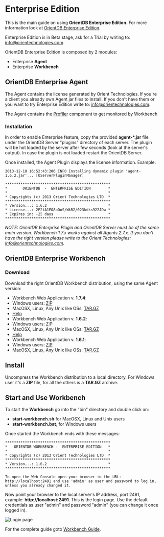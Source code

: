 # Enterprise Edition

This is the main guide on using <b>OrientDB Enterprise Edition</b>. For more information look at [OrientDB Enterprise Edition](http://www.orientechnologies.com/enterprise.htm).

Enterprise Edition is in Beta stage, ask for a Trial by writing to: info@orientechnologies.com.

OrientDB Enterprise Edition is composed by 2 modules:
- Enterprise **Agent**
- Enterprise **Workbench**

## OrientDB Enterprise Agent
The Agent contains the license generated by Orient Technologies. If you're a client you already own Agent jar files to install. If you don't have them or you want to try Enterprise Edition write to: info@orientechnologies.com.

The Agent contains the [Profiler](Profiler.md) component to get monitored by Workbench.

### Installation
In order to enable Enterprise feature, copy the provided **agent-*.jar** file under the OrientDB Server "plugins" directory of each server. The plugin will be hot loaded by the server after few seconds (look at the server's output). In case the plugin is not loaded restart the OrientDB Server.

Once installed, the Agent Plugin displays the license information. Example:

    2013-12-18 16:52:43:206 INFO Installing dynamic plugin 'agent-1.6.2.jar'... [OServerPluginManager]

    ************************************************
    *       ORIENTDB  -  ENTERPRISE EDITION        *
    *                                              *
    * Copyrights (c) 2013 Orient Technologies LTD  *
    ************************************************
    * Version...: 1.6.2                            *
    * License...: 2P2tA1EO8oOoS/WkR2/023kdks922JDw *
    * Expires in: -25 days                         *
    ************************************************

_NOTE: OrientDB Enterprise Plugin and OrientDB Server must be of the same main version. Workbench 1.7.x works against all Agents 2.7.x. If you don't have the right version please write to the Orient Technologies: info@orientechnologies.com._

## OrientDB Enterprise Workbench

### Download
Download the right OrientDB Workbench distribution, using the same Agent version:
- Workbench Web Application v. **1.7.4**:
 - Windows users: [ZIP](http://www.orientdb.org/portal/function/portal/download/unknown@unknown.com/-/-/-/-/-/orientdb-workbench-1.7.4.zip/-/-/multi)
 - MacOSX, Linux, Any Unix like OSs: [TAR.GZ](http://www.orientdb.org/portal/function/portal/download/unknown@unknown.com/-/-/-/-/-/orientdb-workbench-1.7.4.tar.gz/-/-/multi)
 - [Help](http://www.orientechnologies.com/enterprise/1.7.4/introduction.html)
- Workbench Web Application v. **1.6.2**:
 - Windows users: [ZIP](http://www.orientdb.org/portal/function/portal/download/unknown@unknown.com/-/-/-/-/-/orientdb-workbench-1.6.2.zip/-/-/multi)
 - MacOSX, Linux, Any Unix like OSs: [TAR.GZ](http://www.orientdb.org/portal/function/portal/download/unknown@unknown.com/-/-/-/-/-/orientdb-workbench-1.6.2.tar.gz/-/-/multi)
 - [Help](http://www.orientechnologies.com/enterprise/1.6.2/introduction.html)
- Workbench Web Application v. **1.6.1**:
 - Windows users: [ZIP](http://www.orientdb.org/portal/function/portal/download/unknown@unknown.com/-/-/-/-/-/orientdb-workbench-1.6.1.zip/-/-/multi)
 - MacOSX, Linux, Any Unix like OSs: [TAR.GZ](http://www.orientdb.org/portal/function/portal/download/unknown@unknown.com/-/-/-/-/-/orientdb-workbench-1.6.1.tar.gz/-/-/multi)

## Install
Uncompress the Workbench distribution to a local directory. For Windows user it's a **ZIP** file, for all the others is a **TAR.GZ** archive.

## Start and Use Workbench

To start the **Workbench** go into the "bin" directory and double click on:
- **start-workbench.sh** for MacOSX, Linux and Unix users
- **start-workbench.bat**, for Windows users

Once started the Workbench ends with these messages:

    ************************************************
    *   ORIENTDB WORKBENCH -  ENTERPRISE EDITION   *
    *                                              *
    * Copyrights (c) 2013 Orient Technologies LTD  *
    ************************************************
    * Version...: 1.6.2                            *
    ************************************************

    To open the Web Console open your browser to the URL: http://localhost:2491 and use 'admin' as user and password to log in, unless you already changed it.

Now point your browser to the local server's IP address, port 2491, example: **http://localhost:2491**. This is the login page. Use the default credentials as user "admin" and password "admin" (you can change it once logged in).

![Login page](http://orientdb.com/enterprise/last/login.png)

For the complete guide goto [Workbench Guide](http://orientdb.com/enterprise/last/userguide.html).
